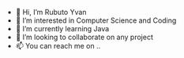 - 👋 Hi, I’m Rubuto Yvan
- 👀 I’m interested in Computer Science and Coding
- 🌱 I’m currently learning Java
- 💞️ I’m looking to collaborate on any project
- 📫 You can reach me on ..
  
<!---
r-yvan/r-yvan is a ✨ special ✨ repository because its `README.md` (this file) appears on your GitHub profile.
You can click the Preview link to take a look at your changes.
--->
